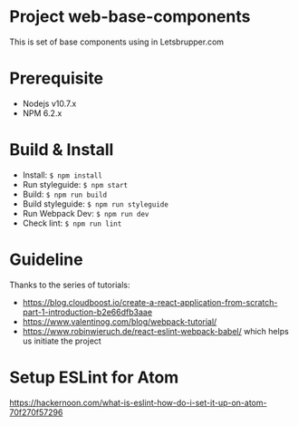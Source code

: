 # Project web-base-components
This is set of base components using in Letsbrupper.com

# Prerequisite
- Nodejs v10.7.x
- NPM 6.2.x

# Build & Install
- Install: `$ npm install`
- Run styleguide: `$ npm start`
- Build: `$ npm run build`
- Build styleguide: `$ npm run styleguide`
- Run Webpack Dev: `$ npm run dev`
- Check lint: `$ npm run lint`

# Guideline
Thanks to the series of tutorials:
- https://blog.cloudboost.io/create-a-react-application-from-scratch-part-1-introduction-b2e66dfb3aae
- https://www.valentinog.com/blog/webpack-tutorial/
- https://www.robinwieruch.de/react-eslint-webpack-babel/
which helps us initiate the project

# Setup ESLint for Atom
https://hackernoon.com/what-is-eslint-how-do-i-set-it-up-on-atom-70f270f57296
